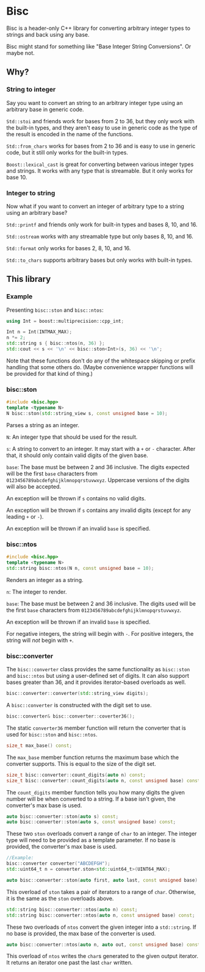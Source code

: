 # Bisc

Bisc is a header-only C++ library for converting arbitrary integer types to strings and back using any base.

Bisc might stand for something like "Base Integer String Conversions". Or maybe not.

## Why?

### String to integer

Say you want to convert an string to an arbitrary integer type using an arbitrary base in generic code.

`Std::stoi` and friends work for bases from 2 to 36, but they only work with the built-in types, and they aren't easy to use in generic code as the type of the result is encoded in the name of the functions.

`Std::from_chars` works for bases from 2 to 36 and is easy to use in generic code, but it still only works for the built-in types.

`Boost::lexical_cast` is great for converting between various integer types and strings. It works with any type that is streamable. But it only works for base 10.

### Integer to string

Now what if you want to convert an integer of arbitrary type to a string using an arbitrary base?

`Std::printf` and friends only work for built-in types and bases 8, 10, and 16.

`Std::ostream` works with any streamable type but only bases 8, 10, and 16.

`Std::format` only works for bases 2, 8, 10, and 16.

`Std::to_chars` supports arbitrary bases but only works with built-in types.

## This library

### Example

Presenting `bisc::ston` and `bisc::ntos`:

```cpp
using Int = boost::multiprecision::cpp_int;

Int n = Int(INTMAX_MAX);
n *= 2;
std::string s { bisc::ntos(n, 36) };
std::cout << s << '\n' << bisc::ston<Int>(s, 36) << '\n';
```

Note that these functions don't do any of the whitespace skipping or prefix handling that some others do. (Maybe convenience wrapper functions will be provided for that kind of thing.)

### bisc::ston

```cpp
#include <bisc.hpp>
template <typename N>
N bisc::ston(std::string_view s, const unsigned base = 10);
```

Parses a string as an integer.

`N`: An integer type that should be used for the result.

`s`: A string to convert to an integer. It may start with a `+` or `-` character. After that, it should only contain valid digits of the given base.

`base`: The base must be between 2 and 36 inclusive. The digits expected will be the first `base` characters from `0123456789abcdefghijklmnopqrstuvwxyz`. Uppercase versions of the digits will also be accepted.

An exception will be thrown if `s` contains no valid digits.

An exception will be thrown if `s` contains any invalid digits (except for any leading `+` or `-`).

An exception will be thrown if an invalid `base` is specified.

### bisc::ntos

```cpp
#include <bisc.hpp>
template <typename N>
std::string bisc::ntos(N n, const unsigned base = 10);
```

Renders an integer as a string.

`n`: The integer to render.

`base`: The base must be between 2 and 36 inclusive. The digits used will be the first `base` characters from `0123456789abcdefghijklmnopqrstuvwxyz`.

An exception will be thrown if an invalid `base` is specified.

For negative integers, the string will begin with `-`. For positive integers, the string will _not_ begin with `+`.

### bisc::converter

The `bisc::converter` class provides the same functionality as `bisc::ston` and `bisc::ntos` but using a user-defined set of digits. It can also support bases greater than 36, and it provides iterator-based overloads as well.

```cpp
bisc::converter::converter(std::string_view digits);
```

A `bisc::converter` is constructed with the digit set to use.

```cpp
bisc::converter& bisc::converter::coverter36();
```

The static `converter36` member function will return the converter that is used for `bisc::ston` and `bisc::ntos`.

```cpp
size_t max_base() const;
```

The `max_base` member function returns the maximum base which the converter supports. This is equal to the size of the digit set.

```cpp
size_t bisc::converter::count_digits(auto n) const;
size_t bisc::converter::count_digits(auto n, const unsigned base) const;
```

The `count_digits` member function tells you how many digits the given number will be when converted to a string. If a base isn't given, the converter's max base is used.

```cpp
auto bisc::converter::ston(auto s) const;
auto bisc::converter::ston(auto s, const unsigned base) const;
```

These two `ston` overloads convert a range of `char` to an integer. The integer type will need to be provided as a template parameter. If no base is provided, the converter's max base is used.

```cpp
//Example:
bisc::converter converter("ABCDEFGH");
std::uint64_t n = converter.ston<std::uint64_t>(UINT64_MAX);
```

```cpp
auto bisc::converter::ston(auto first, auto last, const unsigned base) const;
```

This overload of `ston` takes a pair of iterators to a range of `char`. Otherwise, it is the same as the `ston` overloads above.

```cpp
std::string bisc::converter::ntos(auto n) const;
std::string bisc::converter::ntos(auto n, const unsigned base) const;
```

These two overloads of `ntos` convert the given integer into a `std::string`. If no base is provided, the max base of the converter is used.

```cpp
auto bisc::converter::ntos(auto n, auto out, const unsigned base) const;
```

This overload of `ntos` writes the `char`s generated to the given output iterator. It returns an iterator one past the last `char` written.
